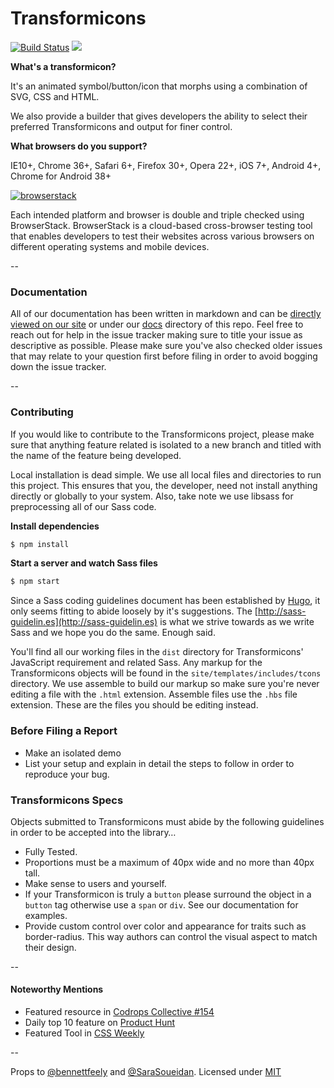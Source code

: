 Transformicons
======================

[![Build Status](https://travis-ci.org/transformicons/transformicons.svg?branch=master)](https://travis-ci.org/transformicons/transformicons)
![](https://s3-us-west-2.amazonaws.com/s.cdpn.io/392/transformicons.png)

**What's a transformicon?**

It's an animated symbol/button/icon that morphs using a combination of SVG, CSS and HTML.

We also provide a builder that gives developers the ability to select their preferred Transformicons and output for finer control.

**What browsers do you support?**

IE10+, Chrome 36+, Safari 6+, Firefox 30+, Opera 22+, iOS 7+, Android 4+, Chrome for Android 38+

[![browserstack](https://s3-us-west-2.amazonaws.com/s.cdpn.io/392/browserstack-logo.svg)](https://www.browserstack.com)

Each intended platform and browser is double and triple checked using BrowserStack. BrowserStack is a cloud-based cross-browser testing tool that enables developers to test their websites across various browsers on different operating systems and mobile devices.

--

### Documentation
All of our documentation has been written in markdown and can be [directly viewed on our site](http://www.transformicons.com/docs.html) or under our [docs](https://github.com/transformicons/transformicons/tree/master/docs) directory of this repo. Feel free to reach out for help in the issue tracker making sure to title your issue as descriptive as possible. Please make sure you've also checked older issues that may relate to your question first before filing in order to avoid bogging down the issue tracker.

--

### Contributing
If you would like to contribute to the Transformicons project, please make sure that anything feature related is isolated to a new branch and titled with the name of the feature being developed.

Local installation is dead simple. We use all local files and directories to run this project. This ensures that you, the developer, need not install anything directly or globally to your system. Also, take note we use libsass for preprocessing all of our Sass code.

**Install dependencies**

```bash
$ npm install
```

**Start a server and watch Sass files**

```bash
$ npm start
```

Since a Sass coding guidelines document has been established by [Hugo](http://hugogiraudel.com), it only seems fitting to abide loosely by it's suggestions. The [http://sass-guidelin.es](http://sass-guidelin.es) is what we strive towards as we write Sass and we hope you do the same. Enough said.

You'll find all our working files in the ``dist`` directory for Transformicons' JavaScript requirement and related Sass. Any markup for the Transformicons objects will be found in the ``site/templates/includes/tcons`` directory. We use assemble to build our markup so make sure you're never editing a file with the ``.html`` extension. Assemble files use the ``.hbs`` file extension. These are the files you should be editing instead.

### Before Filing a Report

- Make an isolated demo
- List your setup and explain in detail the steps to follow in order to reproduce your bug.

### Transformicons Specs
Objects submitted to Transformicons must abide by the following guidelines in order to be accepted into the library…

- Fully Tested.
- Proportions must be a maximum of 40px wide and no more than 40px tall.
- Make sense to users and yourself.
- If your Transformicon is truly a ``button`` please surround the object in a ``button`` tag otherwise use a ``span`` or ``div``. See our documentation for examples.
- Provide custom control over color and appearance for traits such as border-radius. This way authors can control the visual aspect to match their design.

--

#### **Noteworthy Mentions**

- Featured resource in [Codrops Collective #154](http://tympanus.net/codrops/collective/collective-154)
- Daily top 10 feature on [Product Hunt](http://www.producthunt.com/posts/transformicons)
- Featured Tool in [CSS Weekly](http://css-weekly.com/issue-151/)

--

Props to [@bennettfeely](//twitter.com/bennettfeely) and [@SaraSoueidan](//twitter.com/SaraSoueidan).
Licensed under [MIT](//opensource.org/licenses/MIT)
